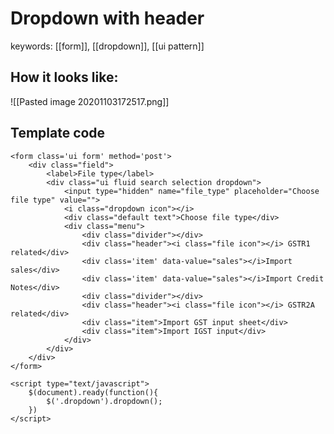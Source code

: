 # Dropdown with header
keywords: [[form]], [[dropdown]], [[ui pattern]]

## How it looks like: 
![[Pasted image 20201103172517.png]]

## Template code

```
<form class='ui form' method='post'>
	<div class="field">
		<label>File type</label>
		<div class="ui fluid search selection dropdown">
			<input type="hidden" name="file_type" placeholder="Choose file type" value="">
			<i class="dropdown icon"></i>
			<div class="default text">Choose file type</div>
			<div class="menu">
				<div class="divider"></div>
				<div class="header"><i class="file icon"></i> GSTR1 related</div>
				<div class='item' data-value="sales"></i>Import sales</div>
				<div class='item' data-value="sales"></i>Import Credit Notes</div>
				<div class="divider"></div>
				<div class="header"><i class="file icon"></i> GSTR2A related</div>
				<div class="item">Import GST input sheet</div>
				<div class="item">Import IGST input</div>
			</div>
		</div>
	</div>
</form>
```

```
<script type="text/javascript">
	$(document).ready(function(){
		$('.dropdown').dropdown();
	})
</script>
```